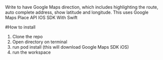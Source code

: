 Write to have Google Maps direction, which includes highlighting the route, auto complete address, show latitude and longitude. This uses Google Maps Place API IOS SDK With Swift

#How to install

1. Clone the repo
2. Open directory on terminal
3. run pod install (this will download Google Maps SDK iOS)
4. run the workspace





